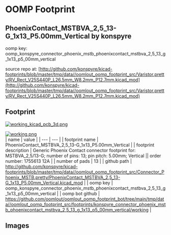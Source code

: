 # OOMP Footprint  
## PhoenixContact_MSTBVA_2,5_13-G_1x13_P5.00mm_Vertical  by konspyre  
  
oomp key: oomp_konspyre_connector_phoenix_mstb_phoenixcontact_mstbva_2,5_13_g_1x13_p5_00mm_vertical  
  
source repo at: [http://github.com/konspyre/kicad-footprints/blob/master/tmp/data//oomlout_oomp_footprint_src/Varistor.pretty/RV_Rect_V25S440P_L26.5mm_W8.2mm_P12.7mm.kicad_mod](http://github.com/konspyre/kicad-footprints/blob/master/tmp/data//oomlout_oomp_footprint_src/Varistor.pretty/RV_Rect_V25S440P_L26.5mm_W8.2mm_P12.7mm.kicad_mod)  
## Footprint  
  
[![working_kicad_pcb_3d.png](working_kicad_pcb_3d_600.png)](working_kicad_pcb_3d.png)  
  
[![working.png](working_600.png)](working.png)  
| name | value | 
| --- | --- | 
| footprint name | PhoenixContact_MSTBVA_2,5_13-G_1x13_P5.00mm_Vertical | 
| footprint description | Generic Phoenix Contact connector footprint for: MSTBVA_2,5/13-G; number of pins: 13; pin pitch: 5.00mm; Vertical || order number: 1755613 12A | 
| number of pads | 13 | 
| github path | http://github.com/konspyre/kicad-footprints/blob/master/tmp/data//oomlout_oomp_footprint_src/Connector_Phoenix_MSTB.pretty/PhoenixContact_MSTBVA_2,5_13-G_1x13_P5.00mm_Vertical.kicad_mod | 
| oomp key | oomp_konspyre_connector_phoenix_mstb_phoenixcontact_mstbva_2,5_13_g_1x13_p5_00mm_vertical | 
| oomp bot github | https://github.com/oomlout/oomlout_oomp_footprint_bot/tree/main/tmp/data//oomlout_oomp_footprint_src/footprints/konspyre_connector_phoenix_mstb_phoenixcontact_mstbva_2,5_13_g_1x13_p5_00mm_vertical/working | 
## Images  
